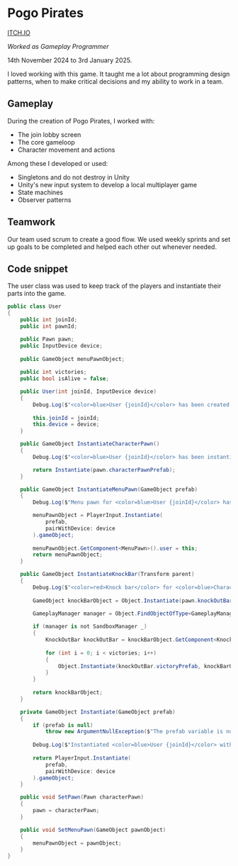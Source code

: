 # Pogo Pirates

[ITCH.IO](https://yrgo-game-creator.itch.io/pogopirates)


*Worked as Gameplay Programmer*

14th November 2024 to 3rd January 2025.

I loved working with this game. It taught me a lot about programming design patterns, when to make critical decisions and my ability to work in a team.

## Gameplay
During the creation of Pogo Pirates, I worked with:

* The join lobby screen
* The core gameloop
* Character movement and actions

Among these I developed or used:

* Singletons and do not destroy in Unity
* Unity's new input system to develop a local multiplayer game
* State machines
* Observer patterns

## Teamwork
Our team used scrum to create a good flow. We used weekly sprints and set up goals to be completed and helped each other out whenever needed.

## Code snippet
The user class was used to keep track of the players and instantiate their parts into the game.

```cs
public class User
{
    public int joinId;
    public int pawnId;

    public Pawn pawn;
    public InputDevice device;
    
    public GameObject menuPawnObject;
    
    public int victories;
    public bool isAlive = false;

    public User(int joinId, InputDevice device)
    {
        Debug.Log($"<color=blue>User {joinId}</color> has been created with <color=red>Device {device.name}</color>.");
        
        this.joinId = joinId;
        this.device = device;
    }

    public GameObject InstantiateCharacterPawn()
    {
        Debug.Log($"<color=blue>User {joinId}</color> has been instantiated as <color=green>character {pawn.Id}</color>");

        return Instantiate(pawn.characterPawnPrefab);
    }

    public GameObject InstantiateMenuPawn(GameObject prefab)
    {
        Debug.Log($"Menu pawn for <color=blue>User {joinId}</color> has been instantiated.");

        menuPawnObject = PlayerInput.Instantiate(
            prefab,
            pairWithDevice: device
        ).gameObject;
        
        menuPawnObject.GetComponent<MenuPawn>().user = this;
        return menuPawnObject;
    }

    public GameObject InstantiateKnockBar(Transform parent)
    {
        Debug.Log($"<color=red>Knock bar</color> for <color=blue>Character {pawn.Id}</color> has been instantiated for <color=green>User {joinId}</color>.");
        
        GameObject knockBarObject = Object.Instantiate(pawn.knockOutBarPrefab, parent);
        
        GameplayManager manager = Object.FindObjectOfType<GameplayManager>();

        if (manager is not SandboxManager _)
        {
            KnockOutBar knockOutBar = knockBarObject.GetComponent<KnockOutBar>();
            
            for (int i = 0; i < victories; i++)
            {
                Object.Instantiate(knockOutBar.victoryPrefab, knockBarObject.transform);
            }
        }
        
        return knockBarObject;
    }

    private GameObject Instantiate(GameObject prefab)
    {
        if (prefab is null)
            throw new ArgumentNullException($"The prefab variable is null for <color=blue>User {joinId}</color>.");
        
        Debug.Log($"Instantiated <color=blue>User {joinId}</color> with <color=red>Device {device.name}</color>.");
        
        return PlayerInput.Instantiate(
            prefab,
            pairWithDevice: device
        ).gameObject;
    }

    public void SetPawn(Pawn characterPawn)
    {
        pawn = characterPawn;
    }

    public void SetMenuPawn(GameObject pawnObject)
    {
        menuPawnObject = pawnObject;
    }
}
```